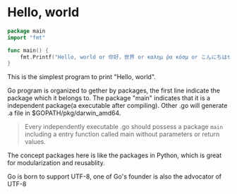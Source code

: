# Hello, world

```go
package main
import "fmt"

func main() {
    fmt.Printf("Hello, world or 你好，世界 or καλημ ́ρα κóσμ or こんにちはせかい\n")
}
```

This is the simplest program to print "Hello, world".

Go program is organized to gether by packages, the first line indicate the package which it belongs to. The package "main" indicates that it is a independent package\(a executable after compiling\). Other .go will generate .a file in $GOPATH/pkg/darwin\_amd64.

> Every independently executable .go should possess a package `main` including a entry function called main without parameters or return values.

The concept packages here is like the packages in Python, which is great for modularization and reusablity.

Go is born to support UTF-8, one of Go's founder is also the advocator of UTF-8

